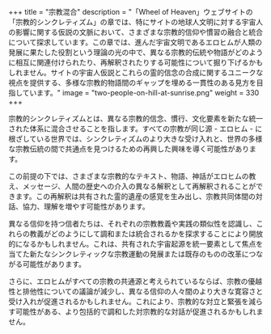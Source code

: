 +++
title = "宗教混合"
description = "「Wheel of Heaven」ウェブサイトの「宗教的シンクレティズム」の章では、特にサイトの地球人文明に対する宇宙人の影響に関する仮説の文脈において、さまざまな宗教的信仰や慣習の融合と統合について探求しています。この章では、進んだ宇宙文明であるエロヒムが人類の発展に果たした役割という理論の光の中で、異なる宗教的伝統や物語がどのように相互に関連付けられたり、再解釈されたりする可能性について掘り下げるかもしれません。サイトの宇宙人仮説とこれらの霊的信念の合成に関するユニークな視点を提供する、多様な宗教的物語間のギャップを埋める一貫性のある見方を目指しています。"
image = "two-people-on-hill-at-sunrise.png"
weight = 330
+++

宗教的シンクレティズムとは、異なる宗教的信念、慣行、文化要素を新たな統一された体系に混合させることを指します。すべての宗教が同じ源 - エロヒム - に根ざしている世界では、シンクレティズムのより大きな受け入れと、世界の多様な宗教伝統の間で共通点を見つけるための再興した興味を導く可能性があります。

この前提の下では、さまざまな宗教的なテキスト、物語、神話がエロヒムの教え、メッセージ、人間の歴史への介入の異なる解釈として再解釈されることができます。この再解釈は共有された霊的遺産の感覚を生み出し、宗教共同体間の対話、協力、理解を増やす可能性があります。

異なる信仰を持つ信者たちは、それぞれの宗教教義や実践の類似性を認識し、これらの教義がどのようにして調和または統合されるかを探求することにより開放的になるかもしれません。これは、共有された宇宙起源を統一要素として焦点を当てた新たなシンクレティックな宗教運動の発展または既存のものの改革につながる可能性があります。

さらに、エロヒムがすべての宗教の共通源と考えられているならば、宗教の優越性と排他性についての議論が減少し、異なる信仰の人々間のより大きな寛容さと受け入れが促進されるかもしれません。これにより、宗教的な対立と緊張を減らす可能性がある、より包括的で調和した対宗教的な対話が促進されるかもしれません。